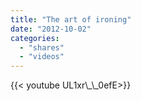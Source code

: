 ```yaml
---
title: "The art of ironing"
date: "2012-10-02"
categories:
  - "shares"
  - "videos"
---
```


<div style="width: 70vw;">{{< youtube UL1xr\_\_0efE>}}</div>
